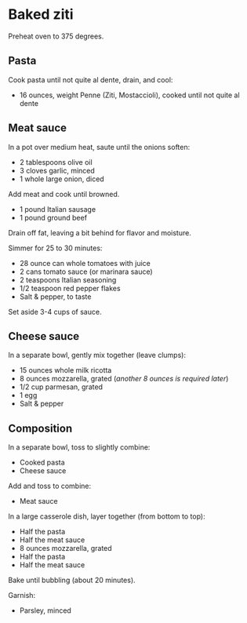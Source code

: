 Baked ziti
==========

Preheat oven to 375 degrees.

Pasta
-----

Cook pasta until not quite al dente, drain, and cool:

- 16 ounces, weight Penne (Ziti, Mostaccioli), cooked until not quite al dente

Meat sauce
----------

In a pot over medium heat, saute until the onions soften:

- 2 tablespoons olive oil
- 3 cloves garlic, minced
- 1 whole large onion, diced

Add meat and cook until browned.

- 1 pound Italian sausage
- 1 pound ground beef

Drain off fat, leaving a bit behind for flavor and moisture.

Simmer for 25 to 30 minutes:

- 28 ounce can whole tomatoes with juice
- 2 cans tomato sauce (or marinara sauce)
- 2 teaspoons Italian seasoning
- 1/2 teaspoon red pepper flakes
- Salt & pepper, to taste

Set aside 3-4 cups of sauce.

Cheese sauce
------------

In a separate bowl, gently mix together (leave clumps):

- 15 ounces whole milk ricotta
- 8 ounces mozzarella, grated (*another 8 ounces is required later*)
- 1/2 cup parmesan, grated
- 1 egg
- Salt & pepper

Composition
-----------

In a separate bowl, toss to slightly combine:

- Cooked pasta
- Cheese sauce

Add and toss to combine:

- Meat sauce

In a large casserole dish, layer together (from bottom to top):

- Half the pasta
- Half the meat sauce
- 8 ounces mozzarella, grated
- Half the pasta
- Half the meat sauce

Bake until bubbling (about 20 minutes).

Garnish:

- Parsley, minced

